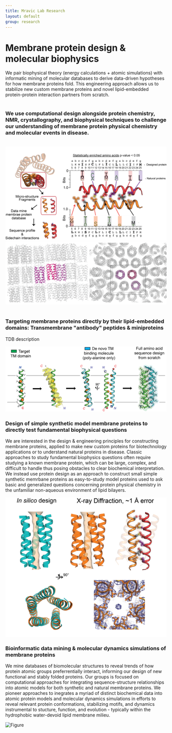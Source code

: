 ```yaml
---
title: Mravic Lab Research
layout: default
group: research
---
```


# Membrane protein design & molecular biophysics 


We pair biophysical theory (energy calculations + atomic simulations) with informatic mining of molecular databases to derive data-driven hypotheses for how membrane proteins fold.  This engineering approach allows us to stabilize new custom membrane proteins and novel lipid-embedded protein-protein interaction partners from scratch.   <br><br>

### We use computational design alongside protein chemistry, NMR, crystallography, and biophysical techniques to challenge our understanding of membrane protein physical chemistry and molecular events in disease. 
<br>
</div>

<div class="container">
  <div class="row">
    <div class="col">
      <img class="img-fluid" src="/static/img/MemProt_SeqDesign.png" alt="FigureXX">
    </div>
    <div class="col">
      <img class="img-fluid" src="/static/img/Xray_packingXtal.png" alt="FigureXX">
    </div>
  </div>
</div>

<br>

</div>

<div class="row">

###  Targeting membrane proteins directly by their lipid-embedded domains: Transmembrane "antibody" peptides & miniproteins

<div class="col-md-7 order-md-1">

TDB description

</div>
<div class="col-md-5 order-md-2 align-self-center">
<img class="img-fluid" src="/static/img/TM_antibody_design.png" alt="Figure">
</div>
</div>
<div class="row">

### Design of simple synthetic model membrane proteins to directly test fundamental biophysical questions

<div class="col-md-7 order-md-2">

We are interested in the design & engineering principles for constructing membrane proteins, applied to make new custom proteins for biotechnology applications or to understand natural proteins in disease.  Classic approaches to study fundamental biophysics questions often require studying a known membrane protein, which can be large, complex, and difficult to handle thus posing obstacles to clear biochemical interpretation.  We instead use protein design as an approach to construct small simple synthetic memrbane proteins as easy-to-study model proteins used to ask basic and generalized questions concerning protein physical chemistry in the unfamiliar non-aqueous environment of lipid bilayers. 
</div>

<div class="col-md-5 order-md-1 align-self-center">
<img class="img-fluid" src="/static/img/PL5_x-ray.png" alt="Figure">
</div>
</div>
<div class="row">

### Bioinformatic data mining & molecular dynamics simulations of membrane proteins

<div class="col-md-7 order-md-1 ">

We mine databases of biomolecular structures to reveal trends of how protein atomic groups preferrentially interact, informing our design of new functional and stably folded proteins.  Our groups is focused on computational approaches for integrating sequence-structure relationships into atomic models for both synthetic and natural membrane proteins.  We pioneer approaches to inegrates a myriad of distinct biochemical data into atomic protein models and molecular dynamics simulations in efforts to reveal relevant protein conformations, stabilizing motifs, and dynamics instrumental to stucture, function, and evolution - typically within the hydrophobic water-devoid lipid membrane milieu.
</div> 

<div class="col-md-3 order-md-2 align-self-center">

<img class="img-fluid" src="/static/img/pub/2019_li_pellegrino.jpg" alt="Figure">
</div>
</div>
<div class="row">


</div>
